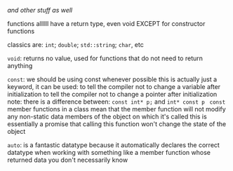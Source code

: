 *and other stuff as well*

functions allllll have a return type, even void
EXCEPT for constructor functions

classics are:
	`int`; `double`; `std::string`; `char`, etc

`void`:
	returns no value, used for functions that do not need to return anything

`const`:
	we should be using const whenever possible
	this is actually just a keyword, it can be used:
	to tell the compiler not to change a variable after initialization
	to tell the compiler not to change a pointer after initialization
	note: there is a difference between:
		`const int* p;` and `int* const p `
	`const` member functions in a class mean that the member function will not modify any non-static data members of the object on which it's called
		this is essentially a promise that calling this function won't change the state of the object

`auto`:
	is a fantastic datatype because it automatically declares the correct datatype when working with something like a member function whose returned data you don't necessarily know